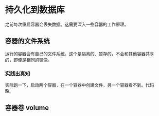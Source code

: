 # 持久化到数据库

之前每次重启容器会丢失数据。这需要深入一些容器的工作原理。

## 容器的文件系统

运行的容器会有自己的文件系统，这个是隔离的、暂存的，不会和其他容器共享的，即便是相同的镜像。

### 实践出真知

实际跑一下，启动两个容器，在一个容器中创建文件，另一个容器看不到。代码略。

## 容器卷 volume
